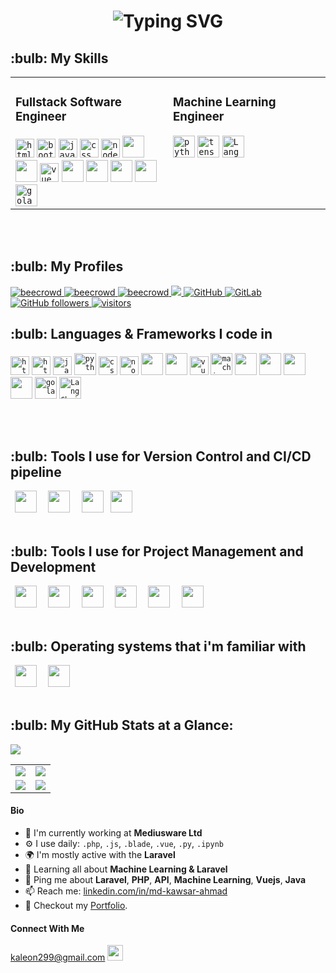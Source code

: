 <h1 align="center">
  <img src="https://readme-typing-svg.herokuapp.com?font=Orbitron&color=0000FF&size=32&center=true&vCenter=true&width=900&height=60&lines=Hello+World!+👋+I'm+Md.+Kawsar+Ahmad;Software+Engineer+|+Researcher+|+AI+Enthusiast;" alt="Typing SVG" />
</h1>
<h2>:bulb: My Skills</h2>
<table>
  <tr>
    <td valign="top" width="50%">
      <h3>Fullstack Software Engineer</h3>
      <code><img title="HTML 5" alt="html5" width="30px" src="https://cdn.jsdelivr.net/gh/devicons/devicon/icons/html5/html5-original.svg" /></code>
      <code><img title="Bootstrap" alt="bootstrap" width="30px" src="https://cdn.jsdelivr.net/gh/devicons/devicon/icons/bootstrap/bootstrap-original.svg" /></code>
      <code><img title="JavaScript" alt="javascript" width="30px" src="https://cdn.jsdelivr.net/gh/devicons/devicon/icons/javascript/javascript-original.svg" /></code>
      <code><img title="CSS 3" alt="css 3" width="30px" src="https://cdn.jsdelivr.net/gh/devicons/devicon/icons/css3/css3-original.svg" /></code>
      <code><img title="NodeJS" alt="node js" width="30px" src="https://cdn.jsdelivr.net/gh/devicons/devicon/icons/nodejs/nodejs-original.svg" /></code>
      <code><img width="35px" src="https://cdn.jsdelivr.net/gh/devicons/devicon@latest/icons/laravel/laravel-original.svg" /></code>
      <code><img width="35px" src="https://cdn.jsdelivr.net/gh/devicons/devicon@latest/icons/livewire/livewire-original-wordmark.svg" /></code>
      <code><img title="Vue.js" alt="vue js" width="30px" src="https://cdn.jsdelivr.net/gh/devicons/devicon/icons/vuejs/vuejs-original.svg" /></code>
      <code><img width="35px" src="https://cdn.jsdelivr.net/gh/devicons/devicon@latest/icons/django/django-plain.svg" /></code>
      <code><img width="35px" src="https://cdn.jsdelivr.net/gh/devicons/devicon@latest/icons/solidity/solidity-original.svg" /></code>
      <code><img width="35px" src="https://cdn.jsdelivr.net/gh/devicons/devicon/icons/mysql/mysql-original-wordmark.svg" /></code>
      <code><img width="35px" src="https://cdn.jsdelivr.net/gh/devicons/devicon/icons/php/php-original.svg" /></code>
      <code><img title="Golang" alt="golang" width="35px" src="https://cdn.jsdelivr.net/gh/devicons/devicon/icons/go/go-original.svg" /></code>
    </td>
    <td valign="top" width="50%">
      <h3>Machine Learning Engineer</h3>
      <code><img title="Python" alt="python" width="35px" src="https://cdn.jsdelivr.net/gh/devicons/devicon/icons/python/python-original.svg" /></code>
      <code><img title="TensorFlow" alt="tensorflow" width="35px" src="https://cdn.jsdelivr.net/gh/devicons/devicon/icons/tensorflow/tensorflow-original.svg" /></code>
      <code><img title="LangChain" alt="LangChain" width="35px" src="https://github.com/user-attachments/assets/8040c888-4163-4b69-a66d-369bc1a07c5a" /></code>
    </td>
  </tr>
</table>
</br></br>



<h2>:bulb: My Profiles</h2>
<p align="left"> 


  <a href="https://www.beecrowd.com.br/judge/en/profile/413853">
    <img src="https://img.shields.io/badge/beecrowd-ahmad043-blueviolet" alt="beecrowd" />
  </a>
  <a href="https://codeforces.com/profile/noob_coder043">
    <img src="https://img.shields.io/badge/CodeForces-noob_coder043-blueviolet" alt="beecrowd" />
  </a>
   <a href="https://www.hackerrank.com/ahmad43">
    <img src="https://img.shields.io/badge/HackerRank-ahmad43-success" alt="beecrowd" />
  </a>
  <a href="https://www.linkedin.com/in/md-kawsar-ahmad-77800a105/">
    <img src="https://img.shields.io/badge/LinkedIn-0077B5?style=for-the-badge&logo=linkedin&logoColor=white" />
  </a>

 <a href="https://github.com/KawsarAhmad43">
  <img alt="GitHub" src="https://img.shields.io/badge/GitHub-KawsarAhmad43-black">
 </a>   
 <a href="https://gitlab.com/KawsarAhmad43">
  <img alt="GitLab" src="https://img.shields.io/badge/GitLab-KawsarAhmad43-orange">
 </a>
  

  <a href="https://github.com/KawsarAhmad43?tab=repositories">
    <img alt="GitHub followers" src="https://img.shields.io/github/followers/KawsarAhmad43?color=green&logo=github">
  </a>
  <a href="https://github.com/KawsarAhmad43/">
    <img src="https://komarev.com/ghpvc/?username=KawsarAhmad43" alt="visitors" />
  </a>


</p>













<h2>:bulb: Languages & Frameworks I code in</h2>
<code><img title="HTML 5" alt="html5" width="30px" src="https://cdn.jsdelivr.net/gh/devicons/devicon/icons/html5/html5-original.svg" /></code>
<code><img title="HTML 5" alt="html5" width="30px" src="https://cdn.jsdelivr.net/gh/devicons/devicon/icons/bootstrap/bootstrap-original.svg" /></code>
<code><img title="JavaScript" alt="javascript" width="30px" src="https://cdn.jsdelivr.net/gh/devicons/devicon/icons/javascript/javascript-original.svg" /></code>
<code><img title="Python" alt="python" width="35px" src="https://cdn.jsdelivr.net/gh/devicons/devicon/icons/python/python-original.svg" /></code>
<code><img title="CSS 3" alt="css 3" width="30px" src="https://cdn.jsdelivr.net/gh/devicons/devicon/icons/css3/css3-original.svg" /></code>
<!-- <code><img title="ReactJS" alt="react js" width="30px" src="https://cdn.jsdelivr.net/gh/devicons/devicon/icons/react/react-original.svg" /></code> -->
<code><img title="NodeJS" alt="node js" width="30px" src="https://cdn.jsdelivr.net/gh/devicons/devicon/icons/nodejs/nodejs-original.svg" /></code>
<code><img width="35px" src="https://cdn.jsdelivr.net/gh/devicons/devicon@latest/icons/laravel/laravel-original.svg" /></code>
<code><img width="35px" src="https://cdn.jsdelivr.net/gh/devicons/devicon@latest/icons/livewire/livewire-original-wordmark.svg" /></code>
<code><img title="Vue.js" alt="vue js" width="30px" src="https://cdn.jsdelivr.net/gh/devicons/devicon/icons/vuejs/vuejs-original.svg" /></code>
<code><img title="Machine Learning" alt="machine learning" width="35px" src="https://cdn.jsdelivr.net/gh/devicons/devicon/icons/tensorflow/tensorflow-original.svg" /></code>
<code><img width="35px" src="https://cdn.jsdelivr.net/gh/devicons/devicon@latest/icons/django/django-plain.svg" /></code>
<code><img width="35px" src="https://cdn.jsdelivr.net/gh/devicons/devicon@latest/icons/solidity/solidity-original.svg" /></code>
<code><img width="35px" src="https://cdn.jsdelivr.net/gh/devicons/devicon/icons/mysql/mysql-original-wordmark.svg" /></code>
<code><img width="35px" src="https://cdn.jsdelivr.net/gh/devicons/devicon/icons/php/php-original.svg" /></code>
<!-- <code><img width="35px" src="https://cdn.jsdelivr.net/gh/devicons/devicon/icons/c/c-original.svg" /></code> -->
<!-- <code><img width="35px" src="https://cdn.jsdelivr.net/gh/devicons/devicon/icons/cplusplus/cplusplus-original.svg" /></code> -->
<code><img title="Golang" alt="golang" width="35px" src="https://cdn.jsdelivr.net/gh/devicons/devicon/icons/go/go-original.svg" /></code>
<code><img title="LangChain" alt="LangChain" width="35px" src="https://github.com/user-attachments/assets/8040c888-4163-4b69-a66d-369bc1a07c5a" /></code>




</br></br>

<h2>:bulb: Tools I use for Version Control and CI/CD pipeline</h2>    
<code> <img width="35px" src="https://cdn.jsdelivr.net/gh/devicons/devicon/icons/git/git-original-wordmark.svg" /> </code>
<code> <img width="35px" src="https://cdn.jsdelivr.net/gh/devicons/devicon/icons/github/github-original-wordmark.svg" /> </code>
<code> <img width="35px" src="https://cdn.jsdelivr.net/gh/devicons/devicon/icons/gitlab/gitlab-original-wordmark.svg" /></code>
<code> <img width="35px" src="https://cdn.jsdelivr.net/gh/devicons/devicon/icons/bitbucket/bitbucket-original-wordmark.svg" /> </code>              
</br></br>


<h2>:bulb: Tools I use for Project Management and Development</h2>
<code> <img width="35px" src="https://cdn.jsdelivr.net/gh/devicons/devicon/icons/jira/jira-original-wordmark.svg" /> </code>
<code> <img width="35px" src="https://cdn.jsdelivr.net/gh/devicons/devicon/icons/trello/trello-plain-wordmark.svg" /> </code>
<code> <img width="35px" src="https://cdn.jsdelivr.net/gh/devicons/devicon/icons/postman/postman-original-wordmark.svg" /> </code>
<code> <img width="35px" src="https://cdn.jsdelivr.net/gh/devicons/devicon/icons/vscode/vscode-original-wordmark.svg" /> </code>
<code> <img width="35px" src="https://img.icons8.com/color/48/000000/google-colab.png" /> </code>
<code> <img width="35px" src="https://cdn.iconscout.com/icon/free/png-256/free-laragon-3628708-3030006.png" /> </code>
</br></br>


<h2>:bulb: Operating systems that i'm familiar with</h2>
<code> <img width="35px" src="https://cdn.jsdelivr.net/gh/devicons/devicon/icons/centos/centos-original-wordmark.svg" /> </code>
<code> <img width="35px" src="https://cdn.jsdelivr.net/gh/devicons/devicon/icons/windows8/windows8-original.svg" /> </code>             
</br></br>




<h2>:bulb: My GitHub Stats at a Glance:</h2>

![](http://github-profile-summary-cards.vercel.app/api/cards/profile-details?username=KawsarAhmad43&theme=default)


<table>
  <tr>
    <td><img src="http://github-profile-summary-cards.vercel.app/api/cards/repos-per-language?username=KawsarAhmad43&theme=default"></td>
    <td><img src="http://github-profile-summary-cards.vercel.app/api/cards/most-commit-language?username=KawsarAhmad43&theme=default"></td>
  </tr>
  <tr>
    <td><img src="http://github-profile-summary-cards.vercel.app/api/cards/stats?username=KawsarAhmad43&theme=default"></td>
    <td><img src="http://github-profile-summary-cards.vercel.app/api/cards/productive-time?username=KawsarAhmad43&theme=default&utcOffset=8"></td>
  </tr>
</table>






#### Bio

- 🏢 I'm currently working at **Mediusware Ltd**
- ⚙️ I use daily: `.php`, `.js`, `.blade`, `.vue`, `.py`, `.ipynb`
- 🌍 I'm mostly active with the **Laravel**
- 🌱 Learning all about **Machine Learning & Laravel**
- 💬 Ping me about **Laravel**, **PHP**, **API**, **Machine Learning**, **Vuejs**, **Java**
- 📫 Reach me: [linkedin.com/in/md-kawsar-ahmad](https://www.linkedin.com/in/md-kawsar-ahmad-77800a105/)
- 📝 Checkout my [Portfolio](https://kawsarahmad43.github.io/me/).



#### Connect With Me

<p left="center">

<a href="https://www.gmail.com">kaleon299@gmail.com
  <img src="https://img.shields.io/badge/Gmail-D14836?style=for-the-badge&logo=gmail&logoColor=white" height=25>
</a>
</p>


